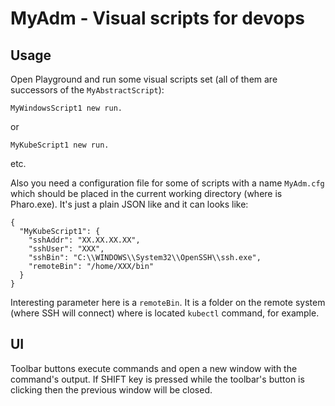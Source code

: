 # MyAdm - Visual scripts for devops

## Usage

Open Playground and run some visual scripts set (all of them are successors of the `MyAbstractScript`):

```
MyWindowsScript1 new run.
```


or

```
MyKubeScript1 new run.
```

etc.

Also you need a configuration file for some of scripts with a name `MyAdm.cfg` which should be placed in the current working directory (where is Pharo.exe). It's just a plain JSON like and it can looks like:

```
{
  "MyKubeScript1": {
  	"sshAddr": "XX.XX.XX.XX",
  	"sshUser": "XXX",
  	"sshBin": "C:\\WINDOWS\\System32\\OpenSSH\\ssh.exe",
  	"remoteBin": "/home/XXX/bin"
  }
}
```

Interesting parameter here is a `remoteBin`. It is a folder on the remote system (where SSH will connect) where is located `kubectl` command, for example.

## UI

Toolbar buttons execute commands and open a new window with the command's output. If SHIFT key is pressed while the toolbar's button is clicking then the previous window will be closed.
